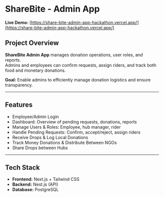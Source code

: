 # ShareBite - Admin App

**Live Demo:** [https://share-bite-admin-app-hackathon.vercel.app/](https://share-bite-admin-app-hackathon.vercel.app/)

## Project Overview

**ShareBite Admin App** manages donation operations, user roles, and reports.  
Admins and employees can confirm requests, assign riders, and track both food and monetary donations.

**Goal:** Enable admins to efficiently manage donation logistics and ensure transparency.

---

## Features

- Employee/Admin Login
- Dashboard: Overview of pending requests, donations, reports
- Manage Users & Roles: Employee, hub manager, rider
- Handle Pending Requests: Confirm, accept/reject, assign riders
- Receive Drops & Log Local Donations
- Track Money Donations & Distribute Between NGOs
- Share Drops between Hubs

---

## Tech Stack

- **Frontend:** Next.js + Tailwind CSS
- **Backend:** Nest.js (API)
- **Database:** PostgreSQL
